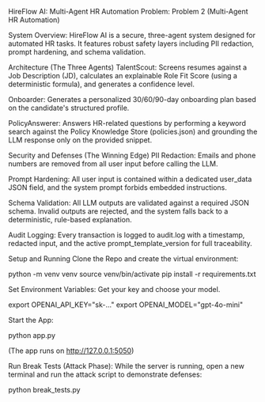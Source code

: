 HireFlow AI: Multi-Agent HR Automation
Problem: Problem 2 (Multi-Agent HR Automation)

System Overview: HireFlow AI is a secure, three-agent system designed for automated HR tasks. It features robust safety layers including PII redaction, prompt hardening, and schema validation.

Architecture (The Three Agents)
TalentScout: Screens resumes against a Job Description (JD), calculates an explainable Role Fit Score (using a deterministic formula), and generates a confidence level.

Onboarder: Generates a personalized 30/60/90-day onboarding plan based on the candidate's structured profile.

PolicyAnswerer: Answers HR-related questions by performing a keyword search against the Policy Knowledge Store (policies.json) and grounding the LLM response only on the provided snippet.

Security and Defenses (The Winning Edge)
PII Redaction: Emails and phone numbers are removed from all user input before calling the LLM.

Prompt Hardening: All user input is contained within a dedicated user_data JSON field, and the system prompt forbids embedded instructions.

Schema Validation: All LLM outputs are validated against a required JSON schema. Invalid outputs are rejected, and the system falls back to a deterministic, rule-based explanation.

Audit Logging: Every transaction is logged to audit.log with a timestamp, redacted input, and the active prompt_template_version for full traceability.

Setup and Running
Clone the Repo and create the virtual environment:

python -m venv venv
source venv/bin/activate
pip install -r requirements.txt

Set Environment Variables: Get your key and choose your model.

export OPENAI_API_KEY="sk-..."
export OPENAI_MODEL="gpt-4o-mini"

Start the App:

python app.py

(The app runs on http://127.0.0.1:5050)

Run Break Tests (Attack Phase): While the server is running, open a new terminal and run the attack script to demonstrate defenses:

python break_tests.py
